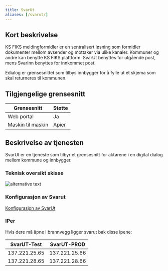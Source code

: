 ```yaml
---
title: SvarUt
aliases: [/svarut/]
---
```


## Kort beskrivelse
KS FIKS meldingformidler er en sentralisert løsning som formidler dokumenter mellom avsender og mottaker via ulike kanaler. 
Kommuner og andre kan benytte KS FIKS plattform. SvarUt benyttes for utgående post, mens SvarInn benyttes for innkommet post.

Edialog er grensesnittet som tilbys innbygger for å fylle ut et skjema som skal returneres til kommunen.

## Tilgjengelige grensesnitt
| Grensesnitt       | Støtte                 |
|-------------------|------------------------|
| Web portal        | Ja                     |
| Maskin til maskin | [Apier](api-versjoner) |

## Beskrivelse av tjenesten
SvarUt er en tjeneste som tilbyr et grensesnitt for aktørene i en digital dialog mellom kommune og innbygger.

### Teknisk oversikt skisse
![alternative text](http://www.plantuml.com/plantuml/proxy?src=https://raw.githubusercontent.com/wiki/ks-no/svarut-dokumentasjon/edialog/edialog.puml?2)

### Konfigurasjon av Svarut
[Konfigurasjon av SvarUt](https://svarut.wordpress.com/hjelp/konfigurasjon-av-svarut/)

### IPer

Hvis dere må åpne i brannvegg ligger svarut bak disse ipene:

| SvarUT-Test   | SvarUT-PROD   |
|---------------|---------------|
| 137.221.25.65 | 137.221.25.66 | 
| 137.221.28.65 | 137.221.28.66 | 




